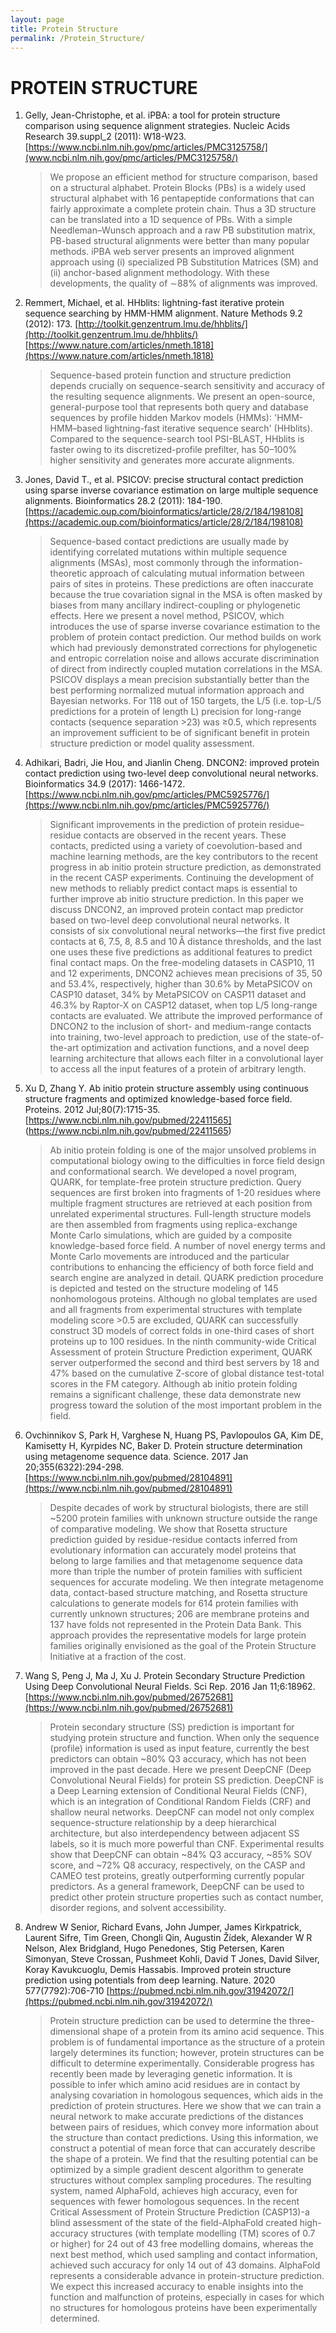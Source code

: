```yaml
---
layout: page
title: Protein Structure
permalink: /Protein_Structure/
---
```


# PROTEIN STRUCTURE

1. Gelly, Jean-Christophe, et al. iPBA: a tool for protein structure comparison using sequence alignment strategies. Nucleic Acids Research 39.suppl_2 (2011): W18-W23.
[https://www.ncbi.nlm.nih.gov/pmc/articles/PMC3125758/](www.ncbi.nlm.nih.gov/pmc/articles/PMC3125758/)

   >We propose an efficient method for structure comparison, based on a structural alphabet. Protein Blocks (PBs) is a widely used structural alphabet with 16 pentapeptide conformations that can fairly approximate a complete protein chain. Thus a 3D structure can be translated into a 1D sequence of PBs. With a simple Needleman–Wunsch approach and a raw PB substitution matrix, PB-based structural alignments were better than many popular methods. iPBA web server presents an improved alignment approach using (i) specialized PB Substitution Matrices (SM) and (ii) anchor-based alignment methodology. With these developments, the quality of ∼88% of alignments was improved.

1. Remmert, Michael, et al. HHblits: lightning-fast iterative protein sequence searching by HMM-HMM alignment. Nature Methods 9.2 (2012): 173.
[http://toolkit.genzentrum.lmu.de/hhblits/](http://toolkit.genzentrum.lmu.de/hhblits/)
[https://www.nature.com/articles/nmeth.1818](https://www.nature.com/articles/nmeth.1818)
 
   >Sequence-based protein function and structure prediction depends crucially on sequence-search sensitivity and accuracy of the resulting sequence alignments. We present an open-source, general-purpose tool that represents both query and database sequences by profile hidden Markov models (HMMs): 'HMM-HMM–based lightning-fast iterative sequence search' (HHblits). Compared to the sequence-search tool PSI-BLAST, HHblits is faster owing to its discretized-profile prefilter, has 50–100% higher sensitivity and generates more accurate alignments. 
 
1. Jones, David T., et al. PSICOV: precise structural contact prediction using sparse inverse covariance estimation on large multiple sequence alignments. Bioinformatics 28.2 (2011): 184-190.
[https://academic.oup.com/bioinformatics/article/28/2/184/198108](https://academic.oup.com/bioinformatics/article/28/2/184/198108)

   >Sequence-based contact predictions are usually made by identifying correlated mutations within multiple sequence alignments (MSAs), most commonly through the information-theoretic approach of calculating mutual information between pairs of sites in proteins. These predictions are often inaccurate because the true covariation signal in the MSA is often masked by biases from many ancillary indirect-coupling or phylogenetic effects. Here we present a novel method, PSICOV, which introduces the use of sparse inverse covariance estimation to the problem of protein contact prediction. Our method builds on work which had previously demonstrated corrections for phylogenetic and entropic correlation noise and allows accurate discrimination of direct from indirectly coupled mutation correlations in the MSA. PSICOV displays a mean precision substantially better than the best performing normalized mutual information approach and Bayesian networks. For 118 out of 150 targets, the L/5 (i.e. top-L/5 predictions for a protein of length L) precision for long-range contacts (sequence separation >23) was ≥0.5, which represents an improvement sufficient to be of significant benefit in protein structure prediction or model quality assessment.
 
1. Adhikari, Badri, Jie Hou, and Jianlin Cheng. DNCON2: improved protein contact prediction using two-level deep convolutional neural networks. Bioinformatics 34.9 (2017): 1466-1472.
[https://www.ncbi.nlm.nih.gov/pmc/articles/PMC5925776/](https://www.ncbi.nlm.nih.gov/pmc/articles/PMC5925776/)

   >Significant improvements in the prediction of protein residue–residue contacts are observed in the recent years. These contacts, predicted using a variety of coevolution-based and machine learning methods, are the key contributors to the recent progress in ab initio protein structure prediction, as demonstrated in the recent CASP experiments. Continuing the development of new methods to reliably predict contact maps is essential to further improve ab initio structure prediction. In this paper we discuss DNCON2, an improved protein contact map predictor based on two-level deep convolutional neural networks. It consists of six convolutional neural networks—the first five predict contacts at 6, 7.5, 8, 8.5 and 10 Å distance thresholds, and the last one uses these five predictions as additional features to predict final contact maps. On the free-modeling datasets in CASP10, 11 and 12 experiments, DNCON2 achieves mean precisions of 35, 50 and 53.4%, respectively, higher than 30.6% by MetaPSICOV on CASP10 dataset, 34% by MetaPSICOV on CASP11 dataset and 46.3% by Raptor-X on CASP12 dataset, when top L/5 long-range contacts are evaluated. We attribute the improved performance of DNCON2 to the inclusion of short- and medium-range contacts into training, two-level approach to prediction, use of the state-of-the-art optimization and activation functions, and a novel deep learning architecture that allows each filter in a convolutional layer to access all the input features of a protein of arbitrary length.
   
1. Xu D, Zhang Y. Ab initio protein structure assembly using continuous structure
fragments and optimized knowledge-based force field. Proteins. 2012
Jul;80(7):1715-35. 
[https://www.ncbi.nlm.nih.gov/pubmed/22411565] (https://www.ncbi.nlm.nih.gov/pubmed/22411565)
   >Ab initio protein folding is one of the major unsolved problems in computational biology owing to the difficulties in force field design and conformational search. We developed a novel program, QUARK, for template-free protein structure prediction. Query sequences are first broken into fragments of 1-20 residues where multiple fragment structures are retrieved at each position from unrelated experimental structures. Full-length structure models are then assembled from fragments using replica-exchange Monte Carlo simulations, which are guided by a composite knowledge-based force field. A number of novel energy terms and Monte Carlo movements are introduced and the particular contributions to enhancing the efficiency of both force field and search engine are analyzed in detail. QUARK prediction procedure is depicted and tested on the structure modeling of 145 nonhomologous proteins. Although no global templates are used and all fragments from experimental structures with template modeling score >0.5 are excluded, QUARK can successfully construct 3D models of correct folds in one-third cases of short proteins up to 100 residues. In the ninth community-wide Critical Assessment of protein Structure Prediction experiment, QUARK server outperformed the second and third best servers by 18 and 47% based on the cumulative Z-score of global distance test-total scores in the FM category. Although ab initio protein folding remains a significant challenge, these data demonstrate new progress toward the solution of the most important problem in the field.
   
1. Ovchinnikov S, Park H, Varghese N, Huang PS, Pavlopoulos GA, Kim DE, Kamisetty
H, Kyrpides NC, Baker D. Protein structure determination using metagenome
sequence data. Science. 2017 Jan 20;355(6322):294-298.
[https://www.ncbi.nlm.nih.gov/pubmed/28104891](https://www.ncbi.nlm.nih.gov/pubmed/28104891)
   >Despite decades of work by structural biologists, there are still ~5200 protein families with unknown structure outside the range of comparative modeling. We show that Rosetta structure prediction guided by residue-residue contacts inferred from evolutionary information can accurately model proteins that belong to large families and that metagenome sequence data more than triple the number of protein families with sufficient sequences for accurate modeling. We then integrate metagenome data, contact-based structure matching, and Rosetta structure calculations to generate models for 614 protein families with currently unknown structures; 206 are membrane proteins and 137 have folds not represented in the Protein Data Bank. This approach provides the representative models for large protein families originally envisioned as the goal of the Protein Structure Initiative at a fraction of the cost.

1. Wang S, Peng J, Ma J, Xu J. Protein Secondary Structure Prediction Using Deep 
Convolutional Neural Fields. Sci Rep. 2016 Jan 11;6:18962.
[https://www.ncbi.nlm.nih.gov/pubmed/26752681](https://www.ncbi.nlm.nih.gov/pubmed/26752681)
   
   >Protein secondary structure (SS) prediction is important for studying protein structure and function. When only the sequence (profile) information is used as input feature, currently the best predictors can obtain ~80% Q3 accuracy, which has not been improved in the past decade. Here we present DeepCNF (Deep Convolutional Neural Fields) for protein SS prediction. DeepCNF is a Deep Learning extension of Conditional Neural Fields (CNF), which is an integration of Conditional Random Fields (CRF) and shallow neural networks. DeepCNF can model not only complex sequence-structure relationship by a deep hierarchical architecture, but also interdependency between adjacent SS labels, so it is much more powerful than CNF. Experimental results show that DeepCNF can obtain ~84% Q3 accuracy, ~85% SOV score, and ~72% Q8 accuracy, respectively, on the CASP and CAMEO test proteins, greatly outperforming currently popular predictors. As a general framework, DeepCNF can be used to predict other protein structure properties such as contact number, disorder regions, and solvent accessibility.

1. Andrew W Senior, Richard Evans, John Jumper, James Kirkpatrick, Laurent Sifre, Tim Green, Chongli Qin, Augustin Žídek, Alexander W R Nelson, Alex Bridgland, Hugo Penedones, Stig Petersen, Karen Simonyan, Steve Crossan, Pushmeet Kohli, David T Jones, David Silver, Koray Kavukcuoglu, Demis Hassabis. Improved protein structure prediction using potentials from deep learning.  Nature. 2020 577(7792):706-710
[https://pubmed.ncbi.nlm.nih.gov/31942072/](https://pubmed.ncbi.nlm.nih.gov/31942072/)

   >Protein structure prediction can be used to determine the three-dimensional shape of a protein from its amino acid sequence. This problem is of fundamental importance as the structure of a protein largely determines its function; however, protein structures can be difficult to determine experimentally. Considerable progress has recently been made by leveraging genetic information. It is possible to infer which amino acid residues are in contact by analysing covariation in homologous sequences, which aids in the prediction of protein structures. Here we show that we can train a neural network to make accurate predictions of the distances between pairs of residues, which convey more information about the structure than contact predictions. Using this information, we construct a potential of mean force that can accurately describe the shape of a protein. We find that the resulting potential can be optimized by a simple gradient descent algorithm to generate structures without complex sampling procedures. The resulting system, named AlphaFold, achieves high accuracy, even for sequences with fewer homologous sequences. In the recent Critical Assessment of Protein Structure Prediction (CASP13)-a blind assessment of the state of the field-AlphaFold created high-accuracy structures (with template modelling (TM) scores of 0.7 or higher) for 24 out of 43 free modelling domains, whereas the next best method, which used sampling and contact information, achieved such accuracy for only 14 out of 43 domains. AlphaFold represents a considerable advance in protein-structure prediction. We expect this increased accuracy to enable insights into the function and malfunction of proteins, especially in cases for which no structures for homologous proteins have been experimentally determined.
